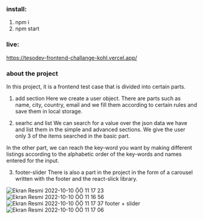 ### install:
1) npm i
2) npm start

### live:
https://tesodev-frontend-challange-kohl.vercel.app/


### about the project
In this project, it is a frontend test case that is divided into certain parts.

1) add section
Here we create a user object. There are parts such as name, city, country, email and we fill them according to certain rules and save them in local storage.

2) searhc and list
We can search for a value over the json data we have and list them in the simple and advanced sections.
We give the user only 3 of the items searched in the basic part.

In the other part, we can reach the key-word you want by making different listings according to the alphabetic order of the key-words and names entered for the input.

3) footer-slider
There is also a part in the project in the form of a carousel written with the footer and the react-slick library.


![Ekran Resmi 2022-10-10 ÖÖ 11 17 23](https://user-images.githubusercontent.com/87334718/194824173-3e06e6ec-fb12-4593-a6cd-b05fe2e9dd55.png)
![Ekran Resmi 2022-10-10 ÖÖ 11 16 56](https://user-images.githubusercontent.com/87334718/194824187-137ecefa-622c-4b30-983e-0f2e71f79e31.png)
![Ekran Resmi 2022-10-10 ÖÖ 11 17 37](https://user-images.githubusercontent.com/87334718/194824194-4f540b63-18c5-40cf-be33-bf160ca4dc1d.png)
footer + slider 
![Ekran Resmi 2022-10-10 ÖÖ 11 17 06](https://user-images.githubusercontent.com/87334718/194824207-9b9ccc2f-3ac7-4753-ab9f-77511f8ec3c7.png)
